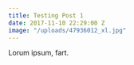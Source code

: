 ```yaml
---
title: Testing Post 1
date: 2017-11-10 22:29:00 Z
image: "/uploads/47936012_xl.jpg"
---
```


Lorum ipsum, fart.